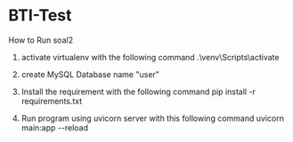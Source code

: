 # BTI-Test

How to Run soal2

1. activate virtualenv with the following command
  .\venv\Scripts\activate

2. create MySQL Database name "user" 

3. Install the requirement with the following command
  pip install -r requirements.txt

4. Run program using uvicorn server with this following command
uvicorn main:app --reload



